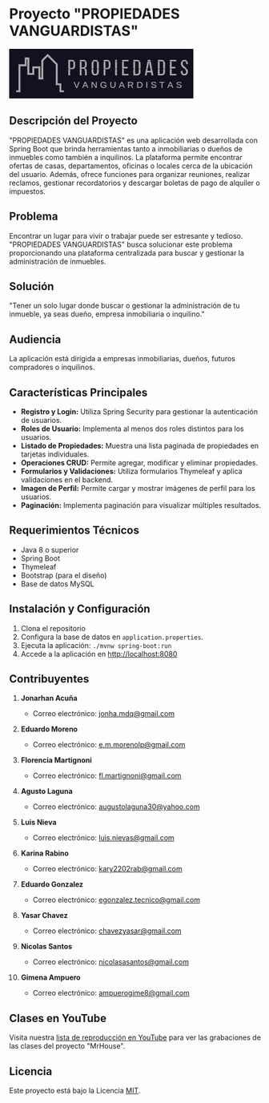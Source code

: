 # Proyecto "PROPIEDADES VANGUARDISTAS"

![PROPIEDADES VANGUARDISTAS Logo](src\main\resources\static\images\logo.png)

## Descripción del Proyecto

"PROPIEDADES VANGUARDISTAS" es una aplicación web desarrollada con Spring Boot que brinda herramientas tanto a inmobiliarias o dueños de inmuebles como también a inquilinos. La plataforma permite encontrar ofertas de casas, departamentos, oficinas o locales cerca de la ubicación del usuario. Además, ofrece funciones para organizar reuniones, realizar reclamos, gestionar recordatorios y descargar boletas de pago de alquiler o impuestos.

## Problema

Encontrar un lugar para vivir o trabajar puede ser estresante y tedioso. "PROPIEDADES VANGUARDISTAS" busca solucionar este problema proporcionando una plataforma centralizada para buscar y gestionar la administración de inmuebles.

## Solución

"Tener un solo lugar donde buscar o gestionar la administración de tu inmueble, ya seas dueño, empresa inmobiliaria o inquilino."

## Audiencia

La aplicación está dirigida a empresas inmobiliarias, dueños, futuros compradores o inquilinos.

## Características Principales

- **Registro y Login:** Utiliza Spring Security para gestionar la autenticación de usuarios.
- **Roles de Usuario:** Implementa al menos dos roles distintos para los usuarios.
- **Listado de Propiedades:** Muestra una lista paginada de propiedades en tarjetas individuales.
- **Operaciones CRUD:** Permite agregar, modificar y eliminar propiedades.
- **Formularios y Validaciones:** Utiliza formularios Thymeleaf y aplica validaciones en el backend.
- **Imagen de Perfil:** Permite cargar y mostrar imágenes de perfil para los usuarios.
- **Paginación:** Implementa paginación para visualizar múltiples resultados.

## Requerimientos Técnicos

- Java 8 o superior
- Spring Boot
- Thymeleaf
- Bootstrap (para el diseño)
- Base de datos MySQL

## Instalación y Configuración

1. Clona el repositorio
2. Configura la base de datos en `application.properties`.
3. Ejecuta la aplicación: `./mvnw spring-boot:run`
4. Accede a la aplicación en [http://localhost:8080](http://localhost:8080)

## Contribuyentes

1. **Jonarhan Acuña**
   - Correo electrónico: jonha.mdq@gmail.com

2. **Eduardo Moreno**
   - Correo electrónico: e.m.morenolp@gmail.com

3. **Florencia Martignoni**
   - Correo electrónico: fl.martignoni@gmail.com

4. **Agusto Laguna**
   - Correo electrónico: augustolaguna30@yahoo.com

5. **Luis Nieva**
   - Correo electrónico: luis.nievas@gmail.com

6. **Karina Rabino**
   - Correo electrónico: kary2202rab@gmail.com

7. **Eduardo Gonzalez**
   - Correo electrónico: egonzalez.tecnico@gmail.com

8. **Yasar Chavez**
   - Correo electrónico: chavezyasar@gmail.com

9. **Nicolas Santos**
   - Correo electrónico: nicolasasantos@gmail.com

10. **Gimena Ampuero**
    - Correo electrónico: ampuerogime8@gmail.com

## Clases en YouTube

Visita nuestra [lista de reproducción en YouTube](https://youtube.com/playlist?list=PLai9ahHHcVe5FUWyCIJOZdvWymhlfAQkD&si=g29rZBVw8s47jw_1) para ver las grabaciones de las clases del proyecto "MrHouse".


## Licencia

Este proyecto está bajo la Licencia [MIT](LICENSE).

